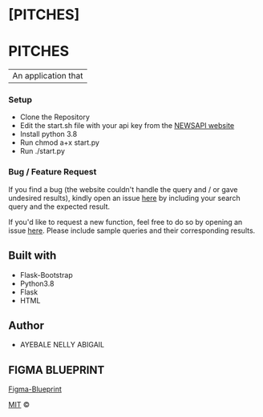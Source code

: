 # [PITCHES]
# PITCHES
<table>
<tr>
<td>
 An application that
</td>
</tr>
</table>

### Setup 
- Clone  the Repository
- Edit the start.sh file with your api key from the [NEWSAPI website](https://newsapi.org/)
- Install python 3.8
- Run chmod a+x start.py
- Run ./start.py

### Bug / Feature Request

If you find a bug (the website couldn't handle the query and / or gave undesired results), kindly open an issue [here](https://github.com/Nelly-ayebale/News/issues/new) by including your search query and the expected result.

If you'd like to request a new function, feel free to do so by opening an issue [here](https://github.com/Nelly-ayebale/News/issues/new). Please include sample queries and their corresponding results.


## Built with 

- Flask-Bootstrap
- Python3.8
- Flask
- HTML

## Author
- AYEBALE NELLY ABIGAIL

## FIGMA BLUEPRINT
[Figma-Blueprint](https://www.figma.com/file/DkqNlZZC4l7kpKXDb2kTRv/News?node-id=0%3A1)

[MIT](LICENSE) © 

